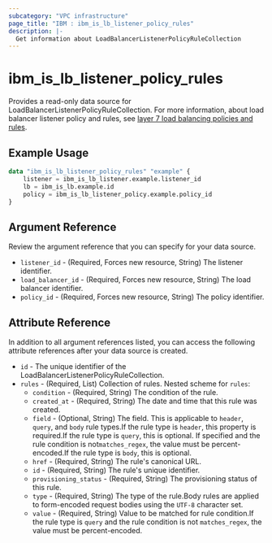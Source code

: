 ```yaml
---
subcategory: "VPC infrastructure"
page_title: "IBM : ibm_is_lb_listener_policy_rules"
description: |-
  Get information about LoadBalancerListenerPolicyRuleCollection
---
```


# ibm_is_lb_listener_policy_rules

Provides a read-only data source for LoadBalancerListenerPolicyRuleCollection. For more information, about load balancer listener policy and rules, see [layer 7 load balancing policies and rules](https://cloud.ibm.com/docs/vpc?topic=vpc-layer-7-load-balancing).
## Example Usage

```terraform
data "ibm_is_lb_listener_policy_rules" "example" {
	listener = ibm_is_lb_listener.example.listener_id
	lb = ibm_is_lb.example.id
	policy = ibm_is_lb_listener_policy.example.policy_id
}
```

## Argument Reference

Review the argument reference that you can specify for your data source.

- `listener_id` - (Required, Forces new resource, String) The listener identifier.
- `load_balancer_id` - (Required, Forces new resource, String) The load balancer identifier.
- `policy_id` - (Required, Forces new resource, String) The policy identifier.

## Attribute Reference

In addition to all argument references listed, you can access the following attribute references after your data source is created.

- `id` - The unique identifier of the LoadBalancerListenerPolicyRuleCollection.
- `rules` - (Required, List) Collection of rules.
Nested scheme for `rules`:
	- `condition` - (Required, String) The condition of the rule.
	- `created_at` - (Required, String) The date and time that this rule was created.
	- `field` - (Optional, String) The field. This is applicable to `header`, `query`, and `body` rule types.If the rule type is `header`, this property is required.If the rule type is `query`, this is optional. If specified and the rule condition is not`matches_regex`, the value must be percent-encoded.If the rule type is `body`, this is optional.
	- `href` - (Required, String) The rule's canonical URL.
	- `id` - (Required, String) The rule's unique identifier.
	- `provisioning_status` - (Required, String) The provisioning status of this rule.
	- `type` - (Required, String) The type of the rule.Body rules are applied to form-encoded request bodies using the `UTF-8` character set.
	- `value` - (Required, String) Value to be matched for rule condition.If the rule type is `query` and the rule condition is not `matches_regex`, the value must be percent-encoded.
